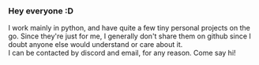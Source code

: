 ### Hey everyone :D
I work mainly in python, and have quite a few tiny personal projects on the go. Since they're just for me, I generally don't share them on github since I doubt anyone else would understand or care about it.  
I can be contacted by discord and email, for any reason. Come say hi!
